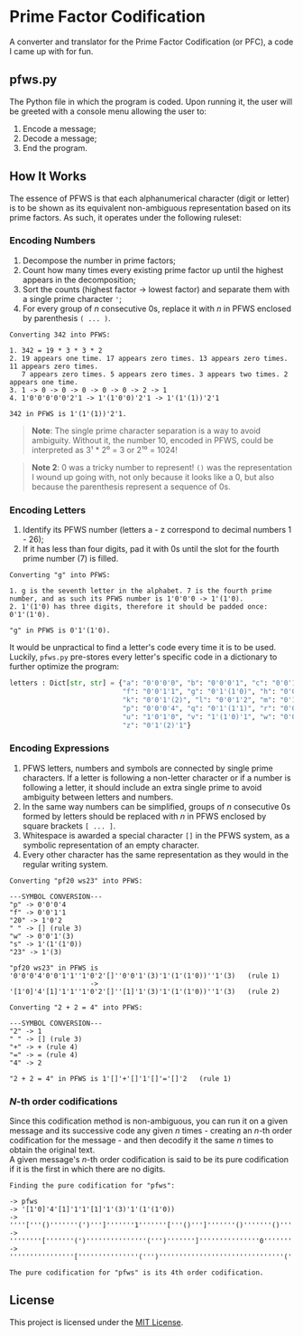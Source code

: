 # Prime Factor Codification

A converter and translator for the Prime Factor Codification (or PFC), a code I came up with for fun.

## pfws.py

The Python file in which the program is coded. Upon running it, the user will be greeted with a console menu allowing the user to:
   1. Encode a message;
   2. Decode a message;
   3. End the program.

## How It Works

The essence of PFWS is that each alphanumerical character (digit or letter) is to be shown as its equivalent non-ambiguous representation based on its prime factors. As such, it operates under the following ruleset:

### Encoding Numbers

1. Decompose the number in prime factors;
2. Count how many times every existing prime factor up until the highest appears in the decomposition;
3. Sort the counts (highest factor -> lowest factor) and separate them with a single prime character `'`;
4. For every group of *n* consecutive 0s, replace it with *n* in PFWS enclosed by parenthesis `( ... )`.

```
Converting 342 into PFWS:

1. 342 = 19 * 3 * 3 * 2
2. 19 appears one time. 17 appears zero times. 13 appears zero times. 11 appears zero times.
   7 appears zero times. 5 appears zero times. 3 appears two times. 2 appears one time.
3. 1 -> 0 -> 0 -> 0 -> 0 -> 0 -> 2 -> 1
4. 1'0'0'0'0'0'2'1 -> 1'(1'0'0)'2'1 -> 1'(1'(1))'2'1

342 in PFWS is 1'(1'(1))'2'1.
```
> **Note**: The single prime character separation is a way to avoid ambiguity. Without it, the number 10, encoded in PFWS, could be interpreted as 3¹ * 2⁰ = 3 or 2¹⁰ = 1024!

> **Note 2**: 0 was a tricky number to represent! `()` was the representation I wound up going with, not only because it looks like a 0, but also because the parenthesis represent a sequence of 0s.

### Encoding Letters

1. Identify its PFWS number (letters a - z correspond to decimal numbers 1 - 26);
2. If it has less than four digits, pad it with 0s until the slot for the fourth prime number (7) is filled.

```
Converting "g" into PFWS:

1. g is the seventh letter in the alphabet. 7 is the fourth prime number, and as such its PFWS number is 1'0'0'0 -> 1'(1'0).
2. 1'(1'0) has three digits, therefore it should be padded once: 0'1'(1'0).

"g" in PFWS is 0'1'(1'0).
```

It would be unpractical to find a letter's code every time it is to be used. Luckily, `pfws.py` pre-stores every letter's specific code in a dictionary to further optimize the program:

```python
letters : Dict[str, str] = {"a": "0'0'0'0", "b": "0'0'0'1", "c": "0'0'1'0", "d": "0'0'0'2", "e": "0'0'1'(1)", 
                            "f": "0'0'1'1", "g": "0'1'(1'0)", "h": "0'0'0'3", "i": "0'0'2'0", "j": "0'1'0'1", 
                            "k": "0'0'1'(2)", "l": "0'0'1'2", "m": "0'1'(1'(1))", "n": "0'1'(1)'1", "o": "0'1'1'0",
                            "p": "0'0'0'4", "q": "0'1'(1'1)", "r": "0'0'2'1", "s": "1'(1'(1'0))", "t": "0'1'0'2", 
                            "u": "1'0'1'0", "v": "1'(1'0)'1", "w": "0'0'1'(3)", "x": "0'0'1'3", "y": "0'2'0'0", 
                            "z": "0'1'(2)'1"}
```

### Encoding Expressions

1. PFWS letters, numbers and symbols are connected by single prime characters. If a letter is following a non-letter character or if a number is following a letter, it should include an extra single prime to avoid ambiguity between letters and numbers.
2. In the same way numbers can be simplified, groups of *n* consecutive 0s formed by letters should be replaced with *n* in PFWS enclosed by square brackets `[ ... ]`.
3. Whitespace is awarded a special character `[]` in the PFWS system, as a symbolic representation of an empty character.
4. Every other character has the same representation as they would in the regular writing system.

```
Converting "pf20 ws23" into PFWS:

---SYMBOL CONVERSION---
"p" -> 0'0'0'4
"f" -> 0'0'1'1
"20" -> 1'0'2
" " -> [] (rule 3)
"w" -> 0'0'1'(3)
"s" -> 1'(1'(1'0))
"23" -> 1'(3)

"pf20 ws23" in PFWS is '0'0'0'4'0'0'1'1''1'0'2'[]''0'0'1'(3)'1'(1'(1'0))''1'(3)   (rule 1)
                    -> '[1'0]'4'[1]'1'1''1'0'2'[]''[1]'1'(3)'1'(1'(1'0))''1'(3)   (rule 2)
```

```
Converting "2 + 2 = 4" into PFWS:

---SYMBOL CONVERSION---
"2" -> 1
" " -> [] (rule 3)
"+" -> + (rule 4)
"=" -> = (rule 4)
"4" -> 2

"2 + 2 = 4" in PFWS is 1'[]'+'[]'1'[]'='[]'2   (rule 1)
```

### *N*-th order codifications

Since this codification method is non-ambiguous, you can run it on a given message and its successive code any given *n* times - creating an *n*-th order codification for the message - and then decodify it the same *n* times to obtain the original text. <br />
A given message's *n*-th order codification is said to be its pure codification if it is the first in which there are no digits.

```
Finding the pure codification for "pfws":

-> pfws
-> '[1'0]'4'[1]'1'1'[1]'1'(3)'1'(1'(1'0))
-> ''''['''()'''''''(')''']'''''''1'''''''['''()''']'''''''()'''''''()'''''''['''()''']'''''''()'''''''('''0'''()''')'''''''()'''''''('''()'''''''('''()'''''''(')''')''')
-> ''''''''['''''''(')'''''''''''''''(''')''''''']'''''''''''''''0'''''''''''''''['''''''(')''''''']'''''''''''''''(')'''''''''''''''(')'''''''''''''''['''''''(')''''''']'''''''''''''''(')'''''''''''''''('''''''()'''''''(')''''''')'''''''''''''''(')'''''''''''''''('''''''(')'''''''''''''''('''''''(')'''''''''''''''(''')''''''')''''''')
-> ''''''''''''''''['''''''''''''''(''')'''''''''''''''''''''''''''''''(''''''')''''''''''''''']'''''''''''''''''''''''''''''''()'''''''''''''''''''''''''''''''['''''''''''''''(''')''''''''''''''']'''''''''''''''''''''''''''''''(''')'''''''''''''''''''''''''''''''(''')'''''''''''''''''''''''''''''''['''''''''''''''(''')''''''''''''''']'''''''''''''''''''''''''''''''(''')'''''''''''''''''''''''''''''''('''''''''''''''(')'''''''''''''''(''')''''''''''''''')'''''''''''''''''''''''''''''''(''')'''''''''''''''''''''''''''''''('''''''''''''''(''')'''''''''''''''''''''''''''''''('''''''''''''''(''')'''''''''''''''''''''''''''''''(''''''')''''''''''''''')''''''''''''''')

The pure codification for "pfws" is its 4th order codification.
```

## License

This project is licensed under the [MIT License](LICENSE).
